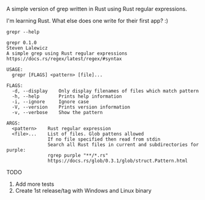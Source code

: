 A simple version of grep written in Rust using Rust regular expressions.

I'm learning Rust. What else does one write for their first app? :)

    grepr --help

    grepr 0.1.0  
    Steven Lalewicz  
    A simple grep using Rust regular expressions  
    https://docs.rs/regex/latest/regex/#syntax  
    
    USAGE:  
      grepr [FLAGS] <pattern> [file]...  
   
    FLAGS:  
      -d, --display    Only display filenames of files which match pattern  
      -h, --help       Prints help information  
      -i, --ignore     Ignore case  
      -V, --version    Prints version information  
      -v, --verbose    Show the pattern  
    
    ARGS:  
      <pattern>    Rust regular expression  
      <file>...    List of files. Glob pattens allowed  
                   If no file specified then read from stdin  
                   Search all Rust files in current and subdirectories for purple:  
                   rgrep purple "**/*.rs"  
                   https://docs.rs/glob/0.3.1/glob/struct.Pattern.html  
    


TODO
1. Add more tests
1. Create 1st release/tag with Windows and Linux binary
